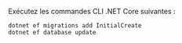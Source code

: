 
Exécutez les commandes CLI .NET Core suivantes :

```dotnetcli
dotnet ef migrations add InitialCreate
dotnet ef database update
```